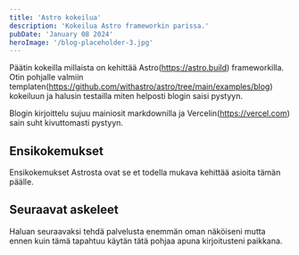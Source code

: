 ```yaml
---
title: 'Astro kokeilua'
description: 'Kokeilua Astro frameworkin parissa.'
pubDate: 'January 08 2024'
heroImage: '/blog-placeholder-3.jpg'
---
```


Päätin kokeilla millaista on kehittää Astro(https://astro.build) frameworkilla. Otin pohjalle valmiin templaten(https://github.com/withastro/astro/tree/main/examples/blog) kokeiluun ja halusin testailla miten helposti blogin saisi pystyyn.

Blogin kirjoittelu sujuu mainiosit markdownilla ja Vercelin(https://vercel.com) sain suht kivuttomasti pystyyn. 

## Ensikokemukset

Ensikokemukset Astrosta ovat se et todella mukava kehittää asioita tämän päälle.

## Seuraavat askeleet

Haluan seuraavaksi tehdä palvelusta enemmän oman näköiseni mutta ennen kuin tämä tapahtuu käytän tätä pohjaa apuna kirjoitusteni paikkana.